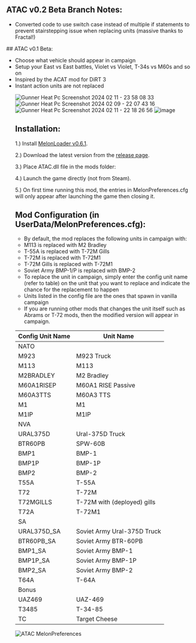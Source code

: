 ## ATAC v0.2 Beta Branch Notes:
<p>
	<ul>
	<li>Converted code to use switch case instead of multiple if statements to prevent stairstepping issue when replacing units (massive thanks to Fractal!)</li>
	</ul>
</p>
## ATAC v0.1 Beta:
<p>
	<ul>
	<li>Choose what vehicle should appear in campaign</li>
	<li>Setup your East vs East battles, Violet vs Violet, T-34s vs M60s and so on</li>
	<li>Inspired by the ACAT mod for DiRT 3</i>
	<li>Instant action units are not replaced</li>
</p>

![Gunner Heat Pc Screenshot 2024 02 11 - 23 58 08 33](https://github.com/Cyances/Any-Tank-Any-Campaign/assets/154455050/8eb386a3-0a09-4f7f-a6e3-5ba45f1f829b)
![Gunner Heat Pc Screenshot 2024 02 09 - 22 07 43 16](https://github.com/Cyances/Any-Tank-Any-Campaign/assets/154455050/2d6fb03b-cb73-4bb5-9dc6-da36ef40f38d)
![Gunner Heat Pc Screenshot 2024 02 11 - 22 18 26 56](https://github.com/Cyances/Any-Tank-Any-Campaign/assets/154455050/31e252af-d3d3-4dd2-9c13-a68a18957ac6)
![image](https://github.com/Cyances/Any-Tank-Any-Campaign/assets/154455050/ef0f0674-3e27-4599-97ca-0be655e5327f)


## Installation:
1.) Install [MelonLoader v0.6.1](https://github.com/LavaGang/MelonLoader/).

2.) Download the latest version from the [release page](https://github.com/Cyances/Any-Tank-Any-Campaign/releases).

3.) Place ATAC.dll file in the mods folder:

4.) Launch the game directly (not from Steam).
   
5.) On first time running this mod, the entries in MelonPreferences.cfg will only appear after launching the game then closing it.

## Mod Configuration (in UserData/MelonPreferences.cfg):
<p>
	<ul> 
		<li>By default, the mod replaces the following units in campaign with:</li>
		<li>M113 is replaced with M2 Bradley</li>
		<li>T-55A is replaced with T-72M Gills</li>
		<li>T-72M is replaced with T-72M1</li>
		<li>T-72M Gills is replaced with T-72M1</li>
		<li>Soviet Army BMP-1/P is replaced with BMP-2</li>
		<li>To replace the unit in campaign, simply enter the config unit name (refer to table) on the unit that you want to replace and indicate the chance for the replacement to happen</li>
		<li>Units listed in the config file are the ones that spawn in vanilla campaign</li>
		<li>If you are running other mods that changes the unit itself such as Abrams or T-72 mods, then the modified version will appear in campaign.</li>
	</ul>
</p>


| Config Unit Name  | Unit Name |
| ------------- | ------------- |
| NATO |  | 
| M923 | M923 Truck | 
| M113 | M113 | 
| M2BRADLEY | M2 Bradley | 
| M60A1RISEP | M60A1 RISE Passive | 
| M60A3TTS | M60A3 TTS | 
| M1 | M1 | 
| M1IP | M1IP | 
| NVA |  | 
| URAL375D | Ural-375D Truck | 
| BTR60PB | SPW-60B | 
| BMP1 | BMP-1 | 
| BMP1P | BMP-1P | 
| BMP2 | BMP-2 | 
| T55A | T-55A | 
| T72 | T-72M | 
| T72MGILLS | T-72M with (deployed) gills | 
| T72A | T-72M1 | 
| SA |  | 
| URAL375D_SA | Soviet Army Ural-375D Truck | 
| BTR60PB_SA | Soviet Army BTR-60PB | 
| BMP1_SA | Soviet Army BMP-1 | 
| BMP1P_SA | Soviet Army BMP-1P | 
| BMP2_SA | Soviet Army BMP-2 | 
| T64A | T-64A | 
| Bonus |  | 
| UAZ469 | UAZ-469 | 
| T3485 | T-34-85 | 
| TC | Target Cheese | 

![ATAC MelonPreferences](https://github.com/Cyances/Any-Tank-Any-Campaign/assets/154455050/2fdcdc5a-52b7-4c83-a851-7e61b9250818)

